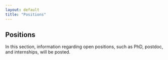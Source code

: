 ```yaml
---
layout: default
title: "Positions"
---
```


<h2>Positions</h2>
<p>
  In this section, information regarding open positions, such as PhD, postdoc, and internships, will be posted.
</p>
